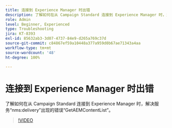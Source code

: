 ```yaml
---
title: 连接到 Experience Manager 时出错
description: 了解如何在从 Campaign Standard 连接到 Experience Manager 时，解决服务“nms:delivery”出现的错误“GetAEMContentList”。
role: Admin
level: Beginner, Experienced
type: Troubleshooting
jira: KT-8393
exl-id: 85632ab3-3d07-4737-84e9-d265a769c37d
source-git-commit: c84867ef59a10448a377a959d0b67ae71343a4aa
workflow-type: tm+mt
source-wordcount: '48'
ht-degree: 100%

---
```


# 连接到 Experience Manager 时出错

了解如何在从 Campaign Standard 连接到 Experience Manager 时，解决服务“nms:delivery”出现的错误“GetAEMContentList”。

>[!VIDEO](https://video.tv.adobe.com/v/335897?quality=12&learn=on)
